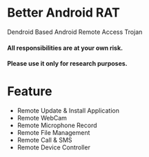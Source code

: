 # Better Android RAT
Dendroid Based Android Remote Access Trojan
#### All responsibilities are at your own risk.
#### Please use it only for research purposes.
# Feature
* Remote Update & Install Application
* Remote WebCam
* Remote Microphone Record
* Remote File Management
* Remote Call & SMS
* Remote Device Controller


